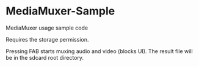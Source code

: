 # MediaMuxer-Sample
MediaMuxer usage sample code

Requires the storage permission.

Pressing FAB starts muxing audio and video (blocks UI). The result file will be in the sdcard root directory.
